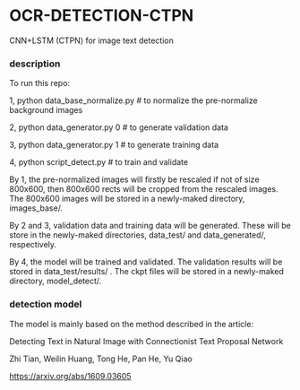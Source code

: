 # OCR-DETECTION-CTPN
  
  
CNN+LSTM (CTPN) for image text detection
  
  
### description
  
To run this repo:
  
1, python data_base_normalize.py   # to normalize the pre-normalize background images
  
2, python data_generator.py 0   # to generate validation data
  
3, python data_generator.py 1   # to generate training data
  
4, python script_detect.py    # to train and validate
  
  
By 1, the pre-normalized images will firstly be rescaled if not of size 800x600, then 800x600 rects will be cropped from the rescaled images. The 800x600 images will be stored in a newly-maked directory, images_base/.
  
By 2 and 3, validation data and training data will be generated. These will be store in the newly-maked directories, data_test/ and data_generated/, respectively.
  
By 4, the model will be trained and validated. The validation results will be stored in data_test/results/ . The ckpt files will be stored in a newly-maked directory, model_detect/.



### detection model
  
The model is mainly based on the method described in the article:
  
Detecting Text in Natural Image with Connectionist Text Proposal Network
  
Zhi Tian, Weilin Huang, Tong He, Pan He, Yu Qiao
  
https://arxiv.org/abs/1609.03605




